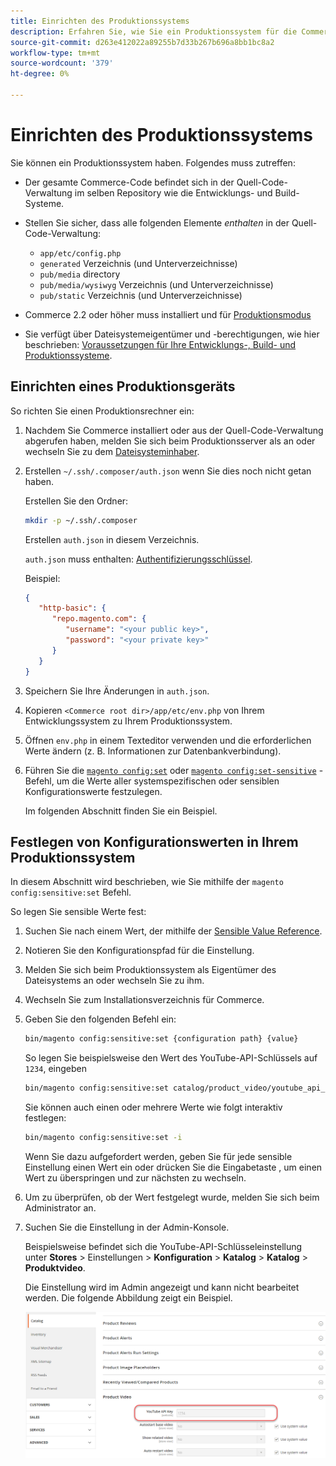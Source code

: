 ```yaml
---
title: Einrichten des Produktionssystems
description: Erfahren Sie, wie Sie ein Produktionssystem für die Commerce-Anwendung einrichten.
source-git-commit: d263e412022a89255b7d33b267b696a8bb1bc8a2
workflow-type: tm+mt
source-wordcount: '379'
ht-degree: 0%

---
```



# Einrichten des Produktionssystems

Sie können ein Produktionssystem haben. Folgendes muss zutreffen:

- Der gesamte Commerce-Code befindet sich in der Quell-Code-Verwaltung im selben Repository wie die Entwicklungs- und Build-Systeme.
- Stellen Sie sicher, dass alle folgenden Elemente _enthalten_ in der Quell-Code-Verwaltung:

   - `app/etc/config.php`
   - `generated` Verzeichnis (und Unterverzeichnisse)
   - `pub/media` directory
   - `pub/media/wysiwyg` Verzeichnis (und Unterverzeichnisse)
   - `pub/static` Verzeichnis (und Unterverzeichnisse)

- Commerce 2.2 oder höher muss installiert und für [Produktionsmodus](../bootstrap/application-modes.md#production-mode)
- Sie verfügt über Dateisystemeigentümer und -berechtigungen, wie hier beschrieben: [Voraussetzungen für Ihre Entwicklungs-, Build- und Produktionssysteme](../deployment/prerequisites.md).

## Einrichten eines Produktionsgeräts

So richten Sie einen Produktionsrechner ein:

1. Nachdem Sie Commerce installiert oder aus der Quell-Code-Verwaltung abgerufen haben, melden Sie sich beim Produktionsserver als an oder wechseln Sie zu dem [Dateisysteminhaber](https://glossary.magento.com/magento-file-system-owner).
1. Erstellen `~/.ssh/.composer/auth.json` wenn Sie dies noch nicht getan haben.

   Erstellen Sie den Ordner:

   ```bash
   mkdir -p ~/.ssh/.composer
   ```

   Erstellen `auth.json` in diesem Verzeichnis.

   `auth.json` muss enthalten: [Authentifizierungsschlüssel](../../installation/prerequisites/authentication-keys.md).

   Beispiel:

   ```json
   {
      "http-basic": {
         "repo.magento.com": {
            "username": "<your public key>",
            "password": "<your private key>"
         }
      }
   }
   ```

1. Speichern Sie Ihre Änderungen in `auth.json`.
1. Kopieren `<Commerce root dir>/app/etc/env.php` von Ihrem Entwicklungssystem zu Ihrem Produktionssystem.
1. Öffnen `env.php` in einem Texteditor verwenden und die erforderlichen Werte ändern (z. B. Informationen zur Datenbankverbindung).
1. Führen Sie die [`magento config:set`](../cli/set-configuration-values.md) oder [`magento config:set-sensitive`](../cli/set-configuration-values.md) -Befehl, um die Werte aller systemspezifischen oder sensiblen Konfigurationswerte festzulegen.

   Im folgenden Abschnitt finden Sie ein Beispiel.

## Festlegen von Konfigurationswerten in Ihrem Produktionssystem

In diesem Abschnitt wird beschrieben, wie Sie mithilfe der `magento config:sensitive:set` Befehl.

So legen Sie sensible Werte fest:

1. Suchen Sie nach einem Wert, der mithilfe der [Sensible Value Reference](../reference/config-reference-sens.md).
1. Notieren Sie den Konfigurationspfad für die Einstellung.
1. Melden Sie sich beim Produktionssystem als Eigentümer des Dateisystems an oder wechseln Sie zu ihm.
1. Wechseln Sie zum Installationsverzeichnis für Commerce.
1. Geben Sie den folgenden Befehl ein:

   ```bash
   bin/magento config:sensitive:set {configuration path} {value}
   ```

   So legen Sie beispielsweise den Wert des YouTube-API-Schlüssels auf `1234`, eingeben

   ```bash
   bin/magento config:sensitive:set catalog/product_video/youtube_api_key 1234
   ```

   Sie können auch einen oder mehrere Werte wie folgt interaktiv festlegen:

   ```bash
   bin/magento config:sensitive:set -i
   ```

   Wenn Sie dazu aufgefordert werden, geben Sie für jede sensible Einstellung einen Wert ein oder drücken Sie die Eingabetaste , um einen Wert zu überspringen und zur nächsten zu wechseln.

1. Um zu überprüfen, ob der Wert festgelegt wurde, melden Sie sich beim Administrator an.
1. Suchen Sie die Einstellung in der Admin-Konsole.

   Beispielsweise befindet sich die YouTube-API-Schlüsseleinstellung unter **Stores** > Einstellungen > **Konfiguration** > **Katalog** > **Katalog** > **Produktvideo**.

   Die Einstellung wird im Admin angezeigt und kann nicht bearbeitet werden. Die folgende Abbildung zeigt ein Beispiel.

   ![Sensitive Einstellung in der Admin-Konsole](../../assets/configuration/sensitive-set.png)
